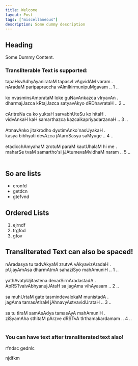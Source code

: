 ```yaml
---
title: Welcome
layout: Post
tags: ["miscellaneous"]
description: Some dummy description
---
```


## Heading

Some Dummy Content.

### Transliterable Text is supported:

<p class="sanscript">
tapaHsvAdhyAyanirataM tapasvI vAgvidAM varam .<br>
nAradaM paripapraccha vAlmIkirmunipuMgavam .. 1 ..<br><br>
ko nvasminsAmprataM loke guNavAnkazca vIryavAn .<br>
dharmajJazca kRtajJazca satyavAkyo dRDhavrataH .. 2 ..<br><br>
cAritreNa ca ko yuktaH sarvabhUteSu ko hitaH .<br>
vidvAnkaH kaH samarthazca kazcaikapriyadarzanaH .. 3 ..<br><br>
AtmavAnko jitakrodho dyutimAnko'nasUyakaH .<br>
kasya bibhyati devAzca jAtaroSasya saMyuge .. 4 ..<br><br>
etadicchAmyahaM zrotuM paraM kautUhalaM hi me .<br>
maharSe tvaM samartho'si jJAtumevaMvidhaM naram .. 5 ..<br><br>
</p>

## So are lists
- eronfd
- getdcn
- gtefvnd

## Ordered Lists
1. ejrndf
2. trgfod
3. gfov

## Transliterated Text can also be spaced!



<p class="sanscript">
nAradasya tu tadvAkyaM zrutvA vAkyavizAradaH .<br>
pUjayAmAsa dharmAtmA sahaziSyo mahAmuniH .. 1 ..<br><br>
yathAvatpUjitastena devarSirnAradastadA .<br>
ApRSTvaivAbhyanujJAtaH sa jagAma vihAyasam .. 2 ..<br><br>
sa muhUrtaM gate tasmindevalokaM munistadA .<br>
jagAma tamasAtIraM jAhnavyAstvavidUrataH .. 3 ..<br><br>
sa tu tIraM samAsAdya tamasAyA mahAmuniH .<br>
ziSyamAha sthitaM pArzve dRSTvA tIrthamakardamam .. 4 ..<br><br>
</p>

### You can have text after transliterated text also!

rfndsc
gednlc

njdfkm